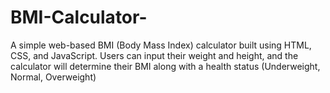 # BMI-Calculator-
A simple web-based BMI (Body Mass Index) calculator built using HTML, CSS, and JavaScript. Users can input their weight and height, and the calculator will determine their BMI along with a health status (Underweight, Normal, Overweight)
